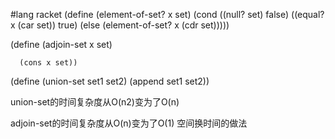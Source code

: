 #lang racket
(define (element-of-set? x set)
  (cond ((null? set) false)
        ((equal? x (car set)) true)
        (else (element-of-set? x (cdr set)))))

(define (adjoin-set x set)
 
      (cons x set))

 (define (union-set set1 set2) 
   (append set1 set2))

union-set的时间复杂度从O(n2)变为了O(n)

adjoin-set的时间复杂度从O(n)变为了O(1)
空间换时间的做法